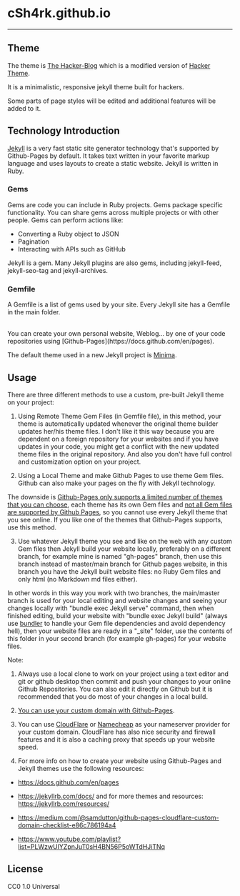 # cSh4rk.github.io

* * *

## Theme

The theme is [The Hacker-Blog](https://github.com/tocttou/hacker-blog) which is a modified version of [Hacker Theme](https://github.com/pages-themes/hacker).

It is a minimalistic, responsive jekyll theme built for hackers.

Some parts of page styles will be edited and additional features will be added to it.

## Technology Introduction

[Jekyll](https://jekyllrb.com/) is a very fast static site generator technology that's supported by Github-Pages by default. It takes text written in your favorite markup language and uses layouts to create a static website. Jekyll is written in Ruby.

### Gems
Gems are code you can include in Ruby projects. Gems package specific functionality. You can share gems across multiple projects or with other people. Gems can perform actions like:

* Converting a Ruby object to JSON
* Pagination
* Interacting with APIs such as GitHub

Jekyll is a gem. Many Jekyll plugins are also gems, including jekyll-feed, jekyll-seo-tag and jekyll-archives.

### Gemfile
A Gemfile is a list of gems used by your site. Every Jekyll site has a Gemfile in the main folder.

<br>
You can create your own personal website, Weblog... by one of your code repositories using [Github-Pages](https://docs.github.com/en/pages).

The default theme used in a new Jekyll project is [Minima](https://github.com/jekyll/minima).

## Usage

There are three different methods to use a custom, pre-built Jekyll theme on your project:

1) Using Remote Theme Gem Files (in Gemfile file), in this method, your theme is automatically updated whenever the original theme builder updates her/his theme files. I don't like it this way because you are dependent on a foreign repository for your websites and if you have updates in your code, you might get a conflict with the new updated theme files in the original repository. And also you don't have full control and customization option on your project.

2) Using a Local Theme and make Github Pages to use theme Gem files. Github can also make your pages on the fly with Jekyll technology.

The downside is [Github-Pages only supports a limited number of themes that you can choose](https://pages.github.com/themes/), each theme has its own Gem files and [not all Gem files are supported by Github Pages](https://docs.github.com/en/pages/setting-up-a-github-pages-site-with-jekyll/about-github-pages-and-jekyll#plugins), so you cannot use every Jekyll theme that you see online. If you like one of the themes that Github-Pages supports, use this method.

3) Use whatever Jekyll theme you see and like on the web with any custom Gem files then Jekyll build your website locally, preferably on a different branch, for example mine is named "gh-pages" branch, then use this branch instead of master/main branch for Github pages website, in this branch you have the Jekyll built website files: no Ruby Gem files and only html (no Markdown md files either).

In other words in this way you work with two branches, the main/master branch is used for your local editing and website changes and seeing your changes locally with "bundle exec Jekyll serve" command, then when finished editing, build your website with "bundle exec Jekyll build" (always use [bundler](https://jekyllrb.com/docs/ruby-101/#bundler) to handle your Gem file dependencies and avoid dependency hell), then your website files are ready in a "_site" folder, use the contents of this folder in your second branch (for example gh-pages) for your website files.

Note:

1) Always use a local clone to work on your project using a text editor and git or github desktop then commit and push your changes to your online Github Repositories. You can also edit it directly on Github but it is recommended that you do most of your changes in a local build.

2) [You can use your custom domain with Github-Pages](https://docs.github.com/en/pages/configuring-a-custom-domain-for-your-github-pages-site).

3) You can use [CloudFlare](https://www.cloudflare.com/) or [Namecheap](https://www.namecheap.com/domains/freedns/) as your nameserver provider for your custom domain. CloudFlare has also nice security and firewall features and it is also a caching proxy that speeds up your website speed.

4) For more info on how to create your website using Github-Pages and Jekyll themes use the following resources:

* https://docs.github.com/en/pages

* https://jekyllrb.com/docs/ and for more themes and resources: https://jekyllrb.com/resources/

* https://medium.com/@samdutton/github-pages-cloudflare-custom-domain-checklist-e86c786194a4

* https://www.youtube.com/playlist?list=PLWzwUIYZpnJuT0sH4BN56P5oWTdHJiTNq

## License

CC0 1.0 Universal
